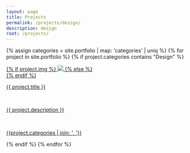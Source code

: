 ```yaml
---
layout: page
title: Projects
permalink: /projects/design/
description: design
root: /projects/
---
```

{% assign categories =  site.portfolio | map: 'categories' | uniq %}
{% for project in site.portfolio %}
    {% if project.categories contains "Design" %}
<div class="project ">
    <div class="thumbnail">
        <a href="{{ site.baseurl }}{{ project.url }}">
        {% if project.img %}
        <img class="thumbnail" src="{{ project.img }}"/>
        {% else %}
        <div class="thumbnail blankbox"></div>
        {% endif %}    
        <span>
            <p class="tile-title">{{ project.title }}</p>
            <br/>
            <p class="tile-text">{{ project.description }}</p>
            <br/>
            <p class="tile-tag">{{project.categories | join: ', '}}</p>
        </span>
        </a>
    </div>
</div>
{% endif %}
{% endfor %}
